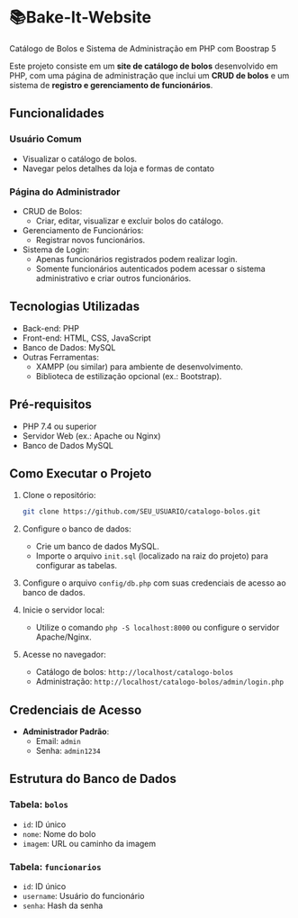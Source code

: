 # 📚Bake-It-Website
Catálogo de Bolos e Sistema de Administração em PHP com Boostrap 5

Este projeto consiste em um **site de catálogo de bolos** desenvolvido em PHP, com uma página de administração que inclui um **CRUD de bolos** e um sistema de **registro e gerenciamento de funcionários**.

## Funcionalidades

### Usuário Comum
- Visualizar o catálogo de bolos.
- Navegar pelos detalhes da loja e formas de contato

### Página do Administrador
- CRUD de Bolos:
    - Criar, editar, visualizar e excluir bolos do catálogo.
- Gerenciamento de Funcionários:
    - Registrar novos funcionários.
- Sistema de Login:
    - Apenas funcionários registrados podem realizar login.
    - Somente funcionários autenticados podem acessar o sistema administrativo e criar outros funcionários.

## Tecnologias Utilizadas
- Back-end: PHP
- Front-end: HTML, CSS, JavaScript
- Banco de Dados: MySQL
- Outras Ferramentas:
    - XAMPP (ou similar) para ambiente de desenvolvimento.
    - Biblioteca de estilização opcional (ex.: Bootstrap).

## Pré-requisitos
- PHP 7.4 ou superior
- Servidor Web (ex.: Apache ou Nginx)
- Banco de Dados MySQL

## Como Executar o Projeto
1. Clone o repositório:
   ```bash
   git clone https://github.com/SEU_USUARIO/catalogo-bolos.git
   ```
   
2. Configure o banco de dados:
    - Crie um banco de dados MySQL.
    - Importe o arquivo `init.sql` (localizado na raiz do projeto) para configurar as tabelas.

3. Configure o arquivo `config/db.php` com suas credenciais de acesso ao banco de dados.

4. Inicie o servidor local:
    - Utilize o comando `php -S localhost:8000` ou configure o servidor Apache/Nginx.

5. Acesse no navegador:
    - Catálogo de bolos: `http://localhost/catalogo-bolos`
    - Administração: `http://localhost/catalogo-bolos/admin/login.php`

## Credenciais de Acesso

- **Administrador Padrão**:
    - Email: `admin`
    - Senha: `admin1234`

## Estrutura do Banco de Dados

### Tabela: `bolos`
- `id`: ID único
- `nome`: Nome do bolo
- `imagem`: URL ou caminho da imagem

### Tabela: `funcionarios`
- `id`: ID único
- `username`: Usuário do funcionário
- `senha`: Hash da senha
